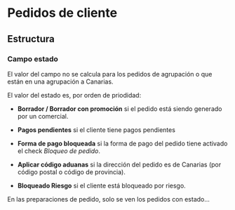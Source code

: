 # Pedidos de cliente

## Estructura

### Campo estado
El valor del campo no se calcula para los pedidos de agrupación o que están en una agrupación a Canarias.

El valor del estado es, por orden de priodidad:

* **Borrador / Borrador con promoción** si el pedido está siendo generado por un comercial.

* **Pagos pendientes** si el cliente tiene pagos pendientes

* **Forma de pago bloqueada** si la forma de pago del pedido tiene activado el check *Bloqueo de pedido*.

* **Aplicar código aduanas** si la dirección del pedido es de Canarias (por código postal o código de provincia).

* **Bloqueado Riesgo** si el cliente está bloqueado por riesgo.

En las preparaciones de pedido, solo se ven los pedidos con estado...




